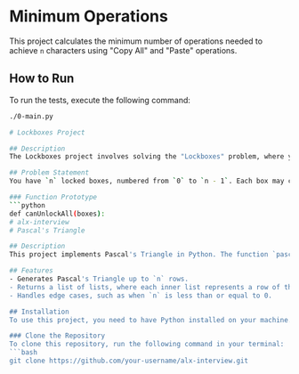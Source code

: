 
# Minimum Operations

This project calculates the minimum number of operations needed to achieve `n` characters using "Copy All" and "Paste" operations.

## How to Run

To run the tests, execute the following command:

```bash
./0-main.py

# Lockboxes Project

## Description
The Lockboxes project involves solving the "Lockboxes" problem, where you determine if all boxes can be opened given a set of keys in each box. Each box may contain keys to other boxes, and the first box is already unlocked.

## Problem Statement
You have `n` locked boxes, numbered from `0` to `n - 1`. Each box may contain keys to other boxes. Write a function `canUnlockAll(boxes)` that returns `True` if all boxes can be opened, otherwise return `False`.

### Function Prototype
```python
def canUnlockAll(boxes):
# alx-interview
# Pascal's Triangle

## Description
This project implements Pascal's Triangle in Python. The function `pascal_triangle(n)` generates a list of lists representing the triangle for a given number of rows `n`. Each row of Pascal's Triangle contains coefficients that are used in binomial expansions.

## Features
- Generates Pascal's Triangle up to `n` rows.
- Returns a list of lists, where each inner list represents a row of the triangle.
- Handles edge cases, such as when `n` is less than or equal to 0.

## Installation
To use this project, you need to have Python installed on your machine. You can download Python from [python.org](https://www.python.org/downloads/).

### Clone the Repository
To clone this repository, run the following command in your terminal:
```bash
git clone https://github.com/your-username/alx-interview.git

